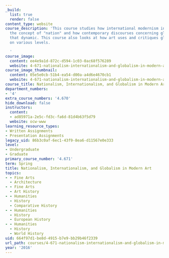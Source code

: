 ```yaml
---
_build:
  list: true
  render: false
content_type: website
course_description: 'This course studies how international modernism interacted with
  the concept of "nation" and how contemporary discourses concerning globalism changes
  that dynamic. This course also looks at how art uses and critiques globalization
  on various levels.

  '
course_image:
  content: ee4e9a1d-872c-d594-1c03-0ac68f576289
  website: 4-671-nationalism-internationalism-and-globalism-in-modern-art-spring-2016
course_image_thumbnail:
  content: 05e5e0cb-51b4-ea54-d00a-a4d6e4670cb1
  website: 4-671-nationalism-internationalism-and-globalism-in-modern-art-spring-2016
course_title: Nationalism, Internationalism, and Globalism in Modern Art
department_numbers:
- '4'
extra_course_numbers: '4.670'
hide_download: false
instructors:
  content:
  - ad85971a-2e5c-fd3c-fa6d-81d4b63f5d79
  website: ocw-www
learning_resource_types:
- Written Assignments
- Presentation Assignments
legacy_uid: 86b3c0af-6ec1-43f9-8ea6-d11567e0e333
level:
- Undergraduate
- Graduate
primary_course_number: '4.671'
term: Spring
title: Nationalism, Internationalism, and Globalism in Modern Art
topics:
- - Fine Arts
  - Architecture
- - Fine Arts
  - Art History
- - Humanities
  - History
  - Comparative History
- - Humanities
  - History
  - European History
- - Humanities
  - History
  - World History
uid: 664f97d1-be8d-4915-b7e9-bb29b46f2339
url_path: courses/4-671-nationalism-internationalism-and-globalism-in-modern-art-spring-2016
year: '2016'
---
```

